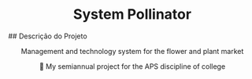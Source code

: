 <h1 align="center">System Pollinator</h1>
## Descrição do Projeto
<p align="center"> Management and technology system for the flower and plant market</p>
</h1>
<p align="center">🚀 My semiannual project for the APS discipline of college</p>
